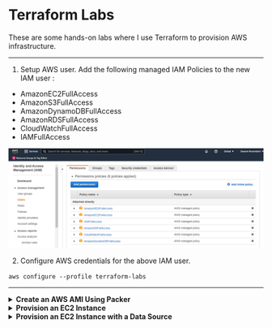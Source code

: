 # Terraform Labs

These are some hands-on labs where I use Terraform to provision AWS infrastructure.

---

1. Setup AWS user. Add the following managed IAM Policies to the new IAM user :

- AmazonEC2FullAccess
- AmazonS3FullAccess
- AmazonDynamoDBFullAccess
- AmazonRDSFullAccess
- CloudWatchFullAccess
- IAMFullAccess

![](/images/policies.png)

2. Configure AWS credentials for the above IAM user.

```
aws configure --profile terraform-labs
```

---

<details>
<summary><b>Create an AWS AMI Using Packer</b></summary><p>

1. Create a Packer template called packer.pkr.hcl that creates an Amazon Machine Image (AMI). See Packer folder.

2. Build AMI by running the following commands

```
packer validate packer.pkr.hcl
packer build packer.pkr.hcl
```

![](/images/validate.png)

![](/images/build.png)

![](/images/ami.png)

</p></details>

<details>
<summary><b>Provision an EC2 Instance</b></summary><p>

1. Configure a provider.

```
provider "aws" {
 profile = "terraform-labs"
 region = " us-east-1"
}
```

This tells Terraform that you are going to be using AWS as your provider and that you want to deploy your infrastructure into the us-east-1 region.

2. Create a resource. Use AMI ID of the image created using Packer.

```
resource "aws_instance" "example" {
 ami = "ami-0c55b159cbfafe1f0"
 instance_type = "t2.micro"
}
```

3. Add tags to the resource block

```
tags = {
 Name = "terraform-lab"
}
```

4. Run

```
terraform init
```

![](/images/init-1.png)

5. Run

```
terraform plan
```

6. To actually create the Instance, run the terraform apply command:

```
terraform apply
```

![](/images/apply-1.png)

## Verify instance has been created in the EC2 console.

![](/images/ec2-1.png)

## Destroy EC2 Instance

To destroy the EC2 instance run

```
terraform destroy
```

</p></details>

<details>
<summary><b> Provision an EC2 Instance with a Data Source</b></summary><p>

Provision an instance with a data source to dynamically look up the latest value of an Ubuntu AMI.

- data sources are elements that let you fetch data at runtime and perform computations.

We need to configure main.tf to read from the external data source, allowing us to query the most recent Ubuntu AMI published to AWS.

```
data "aws_ami" "ubuntu" {
  most_recent = true

  filter {
    name   = "name"
    values = ["ubuntu/images/hvm-ssd/ubuntu-focal-20.04-amd64-server-*"]
  }

  owners = ["099720109477"]
}

resource "aws_instance" "terraformlab" {
  ami           = data.aws_ami.ubuntu.id
  instance_type = "t2.micro"
  tags = {
    Name = "TerraformLab"
  }
}
```

---

```
data "aws_ami" "ubuntu"
```

- Declares an aws_ami data source with name “ubuntu”

```
filter
```

- Sets a filter to select all AMIs with name matching this regex expression

```
owners = ["099720109477"]
```

- Ubuntu AWS account id

```
resource "aws_instance" "helloworld" {
 ami = data.aws_ami.ubuntu.id
 instance_type = "t2.micro"
 tags = {
 Name = "HelloWorld"
 }
}
```

- Chains resources

Run _terraform apply_

![](/images/data-source.png)

</p></details>
